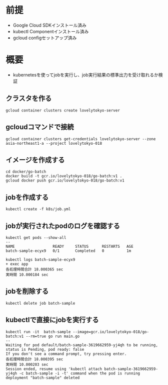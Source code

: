 # 前提
- Google Cloud SDKインストール済み
- kubectl Componentインストール済み
- gcloud configセットアップ済み

# 概要
- kubernetesを使ってjobを実行し、job実行結果の標準出力を受け取れるか検証

## クラスタを作る
```
gcloud container clusters create lovelytokyo-server
```

## gcloudコマンドで接続
```
gcloud container clusters get-credentials lovelytokyo-server --zone asia-northeast1-a --project lovelytokyo-018
```

## イメージを作成する
```
cd docker/go-batch
docker build -t gcr.io/lovelytokyo-018/go-batch:v1 .
gcloud docker push gcr.io/lovelytokyo-018/go-batch:v1
```

## jobを作成する
```
kubectl create -f k8s/job.yml
```

## jobが実行されたpodのログを確認する
```
kubectl get pods --show-all
--
NAME                 READY     STATUS      RESTARTS   AGE
batch-sample-ecyx9   0/1       Completed   0          1m
```

```
kubectl logs batch-sample-ecyx9
+ exec app
各処理時間合計 18.000365 sec
実時間 10.000184 sec
```

## jobを削除する
```
kubectl delete job batch-sample
```

## kubectlで直接にjobを実行する
```
kubectl run -it  batch-sample --image=gcr.io/lovelytokyo-018/go-batch:v1 --rm=true go run main.go
--
Waiting for pod default/batch-sample-3619662959-yj4qh to be running, status is Pending, pod ready: false
If you don't see a command prompt, try pressing enter.
各処理時間合計 18.000395 sec
実時間 10.000203 sec
Session ended, resume using 'kubectl attach batch-sample-3619662959-yj4qh -c batch-sample -i -t' command when the pod is running
deployment "batch-sample" deleted
```


